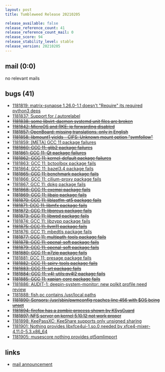 ```yaml
---
layout: post
title: Tumbleweed Release 20210205

release_available: false
release_reference_count: 41
release_reference_count_mail: 0
release_score: 94
release_stability_level: stable
release_version: 20210205
---
```


## mail (0:0)

no relevant mails

## bugs (41)

<!--more-->

- [1181819: matrix-synapse 1.26.0-1.1 doesn't "Require" its required python3 deps](https://bugzilla.opensuse.org/show_bug.cgi?id=1181819)
- [1181837: Support for /.autorelabel](https://bugzilla.opensuse.org/show_bug.cgi?id=1181837)
- ~~[1181838: some libvirt-daemon systemd unit files are broken](https://bugzilla.opensuse.org/show_bug.cgi?id=1181838)~~
- ~~[1181842: MicroOS and RKE: ip forwarding disabled](https://bugzilla.opensuse.org/show_bug.cgi?id=1181842)~~
- ~~[1181857: OpenBoard: missing translations, only in English](https://bugzilla.opensuse.org/show_bug.cgi?id=1181857)~~
- ~~[1181858: libmount1 yields - CIFS: Unknown mount option "symfollow"](https://bugzilla.opensuse.org/show_bug.cgi?id=1181858)~~
- [1181859: \[META\] GCC 11 package failures](https://bugzilla.opensuse.org/show_bug.cgi?id=1181859)
- ~~[1181860: GCC 11: glib2 package failures](https://bugzilla.opensuse.org/show_bug.cgi?id=1181860)~~
- ~~[1181861: GCC 11: Qt package failures](https://bugzilla.opensuse.org/show_bug.cgi?id=1181861)~~
- ~~[1181862: GCC 11: kernel-default package failures](https://bugzilla.opensuse.org/show_bug.cgi?id=1181862)~~
- [1181863: GCC 11: bctoolbox package fails](https://bugzilla.opensuse.org/show_bug.cgi?id=1181863)
- [1181864: GCC 11: bazel3.4 package fails](https://bugzilla.opensuse.org/show_bug.cgi?id=1181864)
- ~~[1181865: GCC 11: benchmark package fails](https://bugzilla.opensuse.org/show_bug.cgi?id=1181865)~~
- [1181866: GCC 11: cilium-proxy package fails](https://bugzilla.opensuse.org/show_bug.cgi?id=1181866)
- [1181867: GCC 11: dpkg package fails](https://bugzilla.opensuse.org/show_bug.cgi?id=1181867)
- ~~[1181868: GCC 11: exempi package fails](https://bugzilla.opensuse.org/show_bug.cgi?id=1181868)~~
- ~~[1181869: GCC 11: libaio package fails](https://bugzilla.opensuse.org/show_bug.cgi?id=1181869)~~
- ~~[1181870: GCC 11: liblastfm-qt5 package fails](https://bugzilla.opensuse.org/show_bug.cgi?id=1181870)~~
- ~~[1181871: GCC 11: libmfx package fails](https://bugzilla.opensuse.org/show_bug.cgi?id=1181871)~~
- ~~[1181872: GCC 11: liborcus package fails](https://bugzilla.opensuse.org/show_bug.cgi?id=1181872)~~
- ~~[1181873: GCC 11: libwpd package fails](https://bugzilla.opensuse.org/show_bug.cgi?id=1181873)~~
- [1181874: GCC 11: libzypp package fails](https://bugzilla.opensuse.org/show_bug.cgi?id=1181874)
- ~~[1181875: GCC 11: llvm11 package fails](https://bugzilla.opensuse.org/show_bug.cgi?id=1181875)~~
- [1181876: GCC 11: mbedtls package fails](https://bugzilla.opensuse.org/show_bug.cgi?id=1181876)
- ~~[1181877: GCC 11: multipath-tools package fails](https://bugzilla.opensuse.org/show_bug.cgi?id=1181877)~~
- ~~[1181878: GCC 11: openal-soft package fails](https://bugzilla.opensuse.org/show_bug.cgi?id=1181878)~~
- ~~[1181879: GCC 11: openal-soft package fails](https://bugzilla.opensuse.org/show_bug.cgi?id=1181879)~~
- ~~[1181880: GCC 11: p7zip package fails](https://bugzilla.opensuse.org/show_bug.cgi?id=1181880)~~
- [1181881: GCC 11: presage package fails](https://bugzilla.opensuse.org/show_bug.cgi?id=1181881)
- ~~[1181882: GCC 11: spirv-tools package fails](https://bugzilla.opensuse.org/show_bug.cgi?id=1181882)~~
- ~~[1181883: GCC 11: srt package fails](https://bugzilla.opensuse.org/show_bug.cgi?id=1181883)~~
- ~~[1181884: GCC 11: v4l-utils:qv4l2 package fails](https://bugzilla.opensuse.org/show_bug.cgi?id=1181884)~~
- ~~[1181885: GCC 11: xapian-core package fails](https://bugzilla.opensuse.org/show_bug.cgi?id=1181885)~~
- [1181886: AUDIT-1: deepin-system-monitor: new polkit profile need review](https://bugzilla.opensuse.org/show_bug.cgi?id=1181886)
- [1181888: fish.pc contains /usr/local paths](https://bugzilla.opensuse.org/show_bug.cgi?id=1181888)
- ~~[1181890: Sensors: /usr/sbin/pwmconfig reaches line 456 with $OS being unset](https://bugzilla.opensuse.org/show_bug.cgi?id=1181890)~~
- ~~[1181894: firefox has a zombie process shown by KSysGuard](https://bugzilla.opensuse.org/show_bug.cgi?id=1181894)~~
- ~~[1181897: NFS server on kernel 5.10.12 not work proper](https://bugzilla.opensuse.org/show_bug.cgi?id=1181897)~~
- [1181898: KeePassXC: KeeShare supports only unsigned sharing](https://bugzilla.opensuse.org/show_bug.cgi?id=1181898)
- [1181901: Nothing provides libxfce4ui-1.so.0 needed by xfce4-mixer-4.11.0-5.3.x86_64](https://bugzilla.opensuse.org/show_bug.cgi?id=1181901)
- [1181905: musescore nothing provides qt5qmlimport](https://bugzilla.opensuse.org/show_bug.cgi?id=1181905)



## links

- [mail announcement](https://github.com/boombatower/tumbleweed-review/issues/10)
